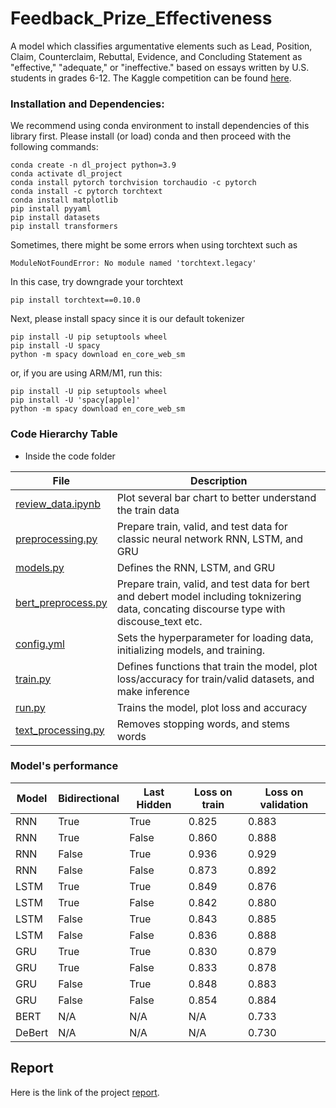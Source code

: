 # Feedback_Prize_Effectiveness

A model which classifies argumentative elements such as Lead, Position, Claim, Counterclaim, Rebuttal, Evidence, and
Concluding Statement as "effective," "adequate," or "ineffective." based on essays written by U.S. students in grades
6-12. The Kaggle competition can be found [here](https://www.kaggle.com/competitions/feedback-prize-effectiveness/overview).

### Installation and Dependencies:

We recommend using conda environment to install dependencies of this library first. Please install (or load) conda and
then proceed with the following commands:

```
conda create -n dl_project python=3.9
conda activate dl_project
conda install pytorch torchvision torchaudio -c pytorch
conda install -c pytorch torchtext
conda install matplotlib
pip install pyyaml
pip install datasets
pip install transformers
```

Sometimes, there might be some errors when using torchtext such as

```
ModuleNotFoundError: No module named 'torchtext.legacy'
```

In this case, try downgrade your torchtext

```
pip install torchtext==0.10.0
```

Next, please install spacy since it is our default tokenizer

```
pip install -U pip setuptools wheel
pip install -U spacy
python -m spacy download en_core_web_sm
```

or, if you are using ARM/M1, run this:

```
pip install -U pip setuptools wheel
pip install -U 'spacy[apple]'
python -m spacy download en_core_web_sm
```

### Code Hierarchy Table

- Inside the code folder

| File                                            | Description                                                                                             |
|-------------------------------------------------|---------------------------------------------------------------------------------------------------------|
| [review_data.ipynb](code/review_data.ipynb)     | Plot several bar chart to better understand the train data                                           |
| [preprocessing.py](code/preprocessing.py)       | Prepare train, valid, and test data for classic neural network RNN, LSTM, and GRU                                           |
| [models.py](code/models.py)                     | Defines the RNN, LSTM, and GRU                                                                      |
| [bert_preprocess.py](code/bert_preprocess.py)   | Prepare train, valid, and test data for bert and debert model including toknizering data, concating discourse type with discouse_text etc.                                           |                         
| [config.yml](code/config.yml)                   | Sets the hyperparameter for loading data, initializing models, and training.                            |
| [train.py](code/train.py)                       | Defines functions that train the model, plot loss/accuracy for train/valid datasets, and make inference |
| [run.py](code/run.py)                           | Trains the model, plot loss and accuracy                                                                |
| [text_processing.py](code/text_processing.py)                           | Removes stopping words, and stems words                                     |

### Model's performance

| Model  | Bidirectional | Last Hidden | Loss on train | Loss on validation | 
|--------|---------------|-------------|---------------|--------------------|
| RNN    | True          | True        | 0.825         | 0.883              |
| RNN    | True          | False       | 0.860         | 0.888              |
| RNN    | False         | True        | 0.936         | 0.929              |
| RNN    | False         | False       | 0.873         | 0.892              |
| LSTM   | True          | True        | 0.849         | 0.876              |
| LSTM   | True          | False       | 0.842         | 0.880              |
| LSTM   | False         | True        | 0.843         | 0.885              |
| LSTM   | False         | False       | 0.836         | 0.888              |
| GRU    | True          | True        | 0.830         | 0.879              |
| GRU    | True          | False       | 0.833         | 0.878              |
| GRU    | False         | True        | 0.848         | 0.883              |
| GRU    | False         | False       | 0.854         | 0.884              |
| BERT   | N/A           | N/A         | N/A           | 0.733              |
| DeBert | N/A           | N/A         | N/A           | 0.730              |


## Report

Here is the link of the
project [report](https://docs.google.com/document/d/1eNK_QezpReO-WvoyJmVDHdaUQdjPXsflrAp-O2gcidA/edit?usp=sharing).
